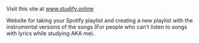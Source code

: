 Visit this site at www.studify.online

Website for taking your Spotify playlist and creating a new playlist with the instrumental versions of the songs (For people who can't listen to songs with lyrics while studying AKA me).

